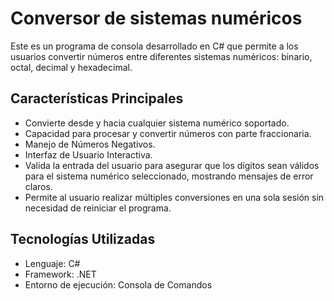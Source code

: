 # Conversor de sistemas numéricos

Este es un programa de consola desarrollado en C# que permite a los usuarios convertir números entre diferentes sistemas numéricos: binario, octal, decimal y hexadecimal.

## Características Principales

- Convierte desde y hacia cualquier sistema numérico soportado.
- Capacidad para procesar y convertir números con parte fraccionaria.
- Manejo de Números Negativos.
- Interfaz de Usuario Interactiva.
- Valida la entrada del usuario para asegurar que los dígitos sean válidos para el sistema numérico seleccionado, mostrando mensajes de error claros.
- Permite al usuario realizar múltiples conversiones en una sola sesión sin necesidad de reiniciar el programa.

## Tecnologías Utilizadas

- Lenguaje: C#
- Framework: .NET
- Entorno de ejecución: Consola de Comandos
